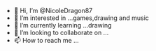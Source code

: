 - 👋 Hi, I’m @NicoleDragon87
- 👀 I’m interested in ...games,drawing and music
- 🌱 I’m currently learning ...drawing
- 💞️ I’m looking to collaborate on ...
- 📫 How to reach me ...

<!---
NicoleDragon87/NicoleDragon87 is a ✨ special ✨ repository because its `README.md` (this file) appears on your GitHub profile.
You can click the Preview link to take a look at your changes.
--->
